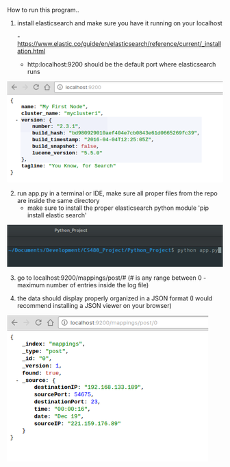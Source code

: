 How to run this program..

1. install elasticsearch and make sure you have it running on your localhost

	-https://www.elastic.co/guide/en/elasticsearch/reference/current/_installation.html

	- http:localhost:9200 should be the default port where elasticsearch runs

![Alt text](/README_images/localhost.png?raw=true "Localhost")

2. run app.py in a terminal or IDE, make sure all proper files from the repo are inside the same directory
	- make sure to install the proper elasticsearch python module 'pip install elastic search'

![Alt text](/README_images/terminal.png?raw=true "Terminal")

3. go to localhost:9200/mappings/post/# (# is any range between 0 - maximum number of entries inside the log file)

4. the data should display properly organized in a JSON format (I would recommend installing a JSON viewer on your browser)

![Alt text](/README_images/api.png?raw=true "API")

